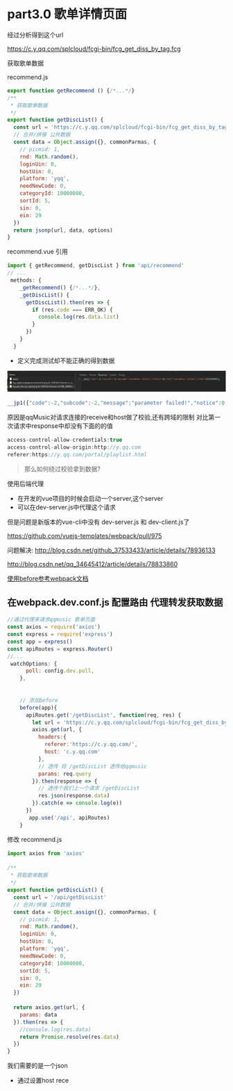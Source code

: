 # part3.0 歌单详情页面

经过分析得到这个url

https://c.y.qq.com/splcloud/fcgi-bin/fcg_get_diss_by_tag.fcg


获取歌单数据

recommend.js

```js
export function getRecommend () {/*...*/}
/**
 * 获取歌单数据
 */
export function getDiscList() {
  const url = 'https://c.y.qq.com/splcloud/fcgi-bin/fcg_get_diss_by_tag.fcg'
  // 合并/拼接 公共数据
  const data = Object.assign({}, commonParmas, {
    // picmid: 1,
    rnd: Math.random(),
    loginUin: 0,
    hostUin: 0,
    platform: 'yqq',
    needNewCode: 0,
    categoryId: 10000000,
    sortId: 5,
    sin: 0,
    ein: 29
  })
  return jsonp(url, data, options)
}
```
recommend.vue 引用
```js
import { getRecommend, getDiscList } from 'api/recommend'
// ...
 methods: {
    _getRecommend() {/*...*/},
    _getDiscList() {
      getDiscList().then(res => {
        if (res.code === ERR_OK) {
          console.log(res.data.list)
        }
      })
    }
  }
```
* 定义完成测试却不能正确的得到数据

![image](./images/getDiscList-error.png)
```js
__jp1({"code":-2,"subcode":-2,"message":"parameter failed!","notice":0,"tips":"parameter failed!","time":1521529965})
```
原因是qqMusic对请求连接的receive和host做了校验,还有跨域的限制
对比第一次请求中response中却没有下面的的值
```js
access-control-allow-credentials:true
access-control-allow-origin:http://y.qq.com
referer:https://y.qq.com/portal/playlist.html
```
> 那么如何绕过校验拿到数据?

使用后端代理
* 在开发的vue项目的时候会启动一个server,这个server
* 可以在dev-server.js中代理这个请求


但是问题是新版本的vue-cli中没有 dev-server.js 和 dev-client.js了


https://github.com/vuejs-templates/webpack/pull/975

问题解决:
http://blog.csdn.net/github_37533433/article/details/78936133

http://blog.csdn.net/qq_34645412/article/details/78833860

[使用before参考webpack文档](https://webpack.js.org/configuration/dev-server/#devserver-before)

## 在webpack.dev.conf.js 配置路由 代理转发获取数据

```js
//通过代理来请求qqmusic 歌单页面
const axios = require('axios')
const express = require('express')
const app = express()
const apiRoutes = express.Router()
//...
 watchOptions: {
      poll: config.dev.poll,
    },


    // 添加before
    before(app){
      apiRoutes.get('/getDiscList', function(req, res) {
        let url = 'https://c.y.qq.com/splcloud/fcgi-bin/fcg_get_diss_by_tag.fcg'
        axios.get(url, {
          headers:{
            referer:'https://c.y.qq.com/',
            host: 'c.y.qq.com'
          },
          // 透传 将 /getDiscList 透传给qqmusic
          params: req.query
        }).then(response => {
          // 透传个我们上一个请求 /getDiscList
          res.json(response.data)
        }).catch(e => console.log(e))
      })
       app.use('/api', apiRoutes)
    }
```

修改 recommend.js
```js
import axios from 'axios'

/**
 * 获取歌单数据
 */
export function getDiscList() {
  const url = '/api/getDiscList'
  // 合并/拼接 公共数据
  const data = Object.assign({}, commonParmas, {
    // picmid: 1,
    rnd: Math.random(),
    loginUin: 0,
    hostUin: 0,
    platform: 'yqq',
    needNewCode: 0,
    categoryId: 10000000,
    sortId: 5,
    sin: 0,
    ein: 29
  })

  return axios.get(url, {
    params: data
  }).then(res => {
    //console.log(res.data)
    return Promise.resolve(res.data)
  })
}
```
我们需要的是一个json

* 通过设置host rece



